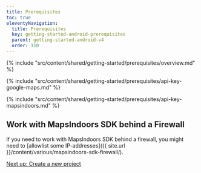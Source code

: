 ```yaml
---
title: Prerequisites
toc: true
eleventyNavigation:
  title: Prerequisites
  key: getting-started-android-prerequisites
  parent: getting-started-android-v4
  order: 110
---
```


<!-- Overview -->
{% include "src/content/shared/getting-started/prerequisites/overview.md" %}

<!-- Google Maps API key -->
{% include "src/content/shared/getting-started/prerequisites/api-key-google-maps.md" %}

<!-- MapsIndoors API key -->
{% include "src/content/shared/getting-started/prerequisites/api-key-mapsindoors.md" %}

## Work with MapsIndoors SDK behind a Firewall

If you need to work with MapsIndoors SDK behind a firewall, you might need to [allowlist some IP-addresses]({{ site.url }}/content/various/mapsindoors-sdk-firewall/).

<p class="next-article"><a class="mi-button mi-button--outline" href="{{ site.url }}/content/getting-started/android/new-project/">Next up: Create a new project</a>
